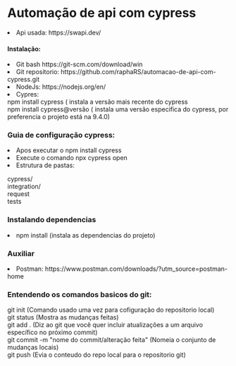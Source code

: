 # Automação de api com cypress
<li>
    Api usada: https://swapi.dev/<br>

 <h4> Instalação:</h4>
<li>Git bash https://git-scm.com/download/win</li> 
<li>Git repositorio: https://github.com/raphaRS/automacao-de-api-com-cypress.git</li>
<li>NodeJs: https://nodejs.org/en/</li>
<li>Cypres:
    <br>
    npm install cypress ( instala a versão mais recente do cypress<br>
    npm install cypress@versão ( instala uma versão especifica do cypress, por preferencia o projeto está na 9.4.0)
    <br>
<h3>Guia de configuração cypress:</h3>
 <li>Apos executar o npm install cypress
 <li>Execute o comando npx cypress open
     <br>
 <li> Estrutura de pastas:
     <p>cypress/<br>integration/<br>request<br>tests</p>
<h3>Instalando dependencias</h3>
<li> npm install (instala as dependencias do projeto)
   
<h3> Auxiliar </h3>
<li>Postman: https://www.postman.com/downloads/?utm_source=postman-home
<h3> Entendendo os comandos basicos do git:</h3>
git init (Comando usado uma vez para cofiguração do repositorio local)
<br>git status (Mostra as mudanças feitas)
<br>git add . (Diz ao git que você quer incluir atualizações a um arquivo específico no próximo commit)
<br>git commit -m "nome do commit/alteração feita" (Nomeia o conjunto de mudanças locais)
<br>git push (Evia o conteudo do repo local para o repositorio git)
